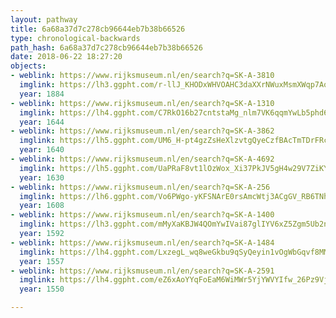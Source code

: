 ```yaml
---
layout: pathway
title: 6a68a37d7c278cb96644eb7b38b66526
type: chronological-backwards
path_hash: 6a68a37d7c278cb96644eb7b38b66526
date: 2018-06-22 18:27:20
objects:
- weblink: https://www.rijksmuseum.nl/en/search?q=SK-A-3810
  imglink: https://lh3.ggpht.com/r-llJ_KHODxWHVOAHC3daXXrNWuxMsmXWqp7AoMlPvGO2KjPSW8-fvzRswX0qrcE06V8Xg2yw6d-f4d4e7pNv-osXeA=s200
  year: 1884
- weblink: https://www.rijksmuseum.nl/en/search?q=SK-A-1310
  imglink: https://lh4.ggpht.com/C7RkO16b27cntstaMg_nlm7VK6qqmYwLb5phd6kxxIP8Bi9KE6t5oq6uG2sZUqGuJsCcKDaaGtNr_7BcpN-W6K9ZD9g=s200
  year: 1644
- weblink: https://www.rijksmuseum.nl/en/search?q=SK-A-3862
  imglink: https://lh5.ggpht.com/UM6_H-pt4gzZsHeXlzvtgQyeCzfBAcTmTDrFRchd0W2Mlb18E553lscN85zwpMmDGqbSC23xGNAJ5Zr2mnX1SSCzEn4=s200
  year: 1640
- weblink: https://www.rijksmuseum.nl/en/search?q=SK-A-4692
  imglink: https://lh5.ggpht.com/UaPRaF8vt1lOzWox_Xi37PkJV5gH4w29V7ZiKYV6fJQ97TEJxuG1POX9aonW2QSGKVE47bHQUiGaBzBPjDOagwoz9PJ2=s200
  year: 1630
- weblink: https://www.rijksmuseum.nl/en/search?q=SK-A-256
  imglink: https://lh6.ggpht.com/Vo6PWgo-yKFSNArE0rsAmcWtj3ACgGV_RB6TNhMwh8zA9Ri2NkptxQHnMk7soObGZNiMM9VEzv9rgep9Cbh1xfm4Ih0=s200
  year: 1608
- weblink: https://www.rijksmuseum.nl/en/search?q=SK-A-1400
  imglink: https://lh3.ggpht.com/mMyXaKBJW4QOmYwIVai87glIYV6xZ5Zgm5Ub2n-wiS_pIEqUclwJwV18dUzp6o6Z-CZn3-3DxAUfLt4xLKdIAIVRGg=s200
  year: 1592
- weblink: https://www.rijksmuseum.nl/en/search?q=SK-A-1484
  imglink: https://lh4.ggpht.com/LxzegL_wq8weGkbu9qSyQeyin1vOgWbGqvf8MM6ofGhoY4v0dcxBc8GV7uOW9kjQicF_GvWylfjLoCSErKs6wI5OAQ=s200
  year: 1557
- weblink: https://www.rijksmuseum.nl/en/search?q=SK-A-2591
  imglink: https://lh4.ggpht.com/eZ6xAoYYqFoEaM6WiMWr5YjYWVYIfw_26Pz9Vjqvc12spardmtsNcp1cd0YwB4CapA2eG0MEwUl12Lpko4Rd5d4qDA8=s200
  year: 1550

---
```

